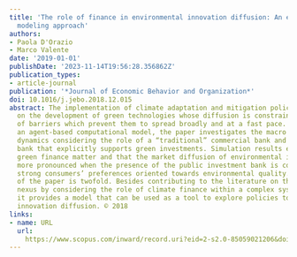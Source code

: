 ```yaml
---
title: 'The role of finance in environmental innovation diffusion: An evolutionary
  modeling approach'
authors:
- Paola D'Orazio
- Marco Valente
date: '2019-01-01'
publishDate: '2023-11-14T19:56:28.356862Z'
publication_types:
- article-journal
publication: '*Journal of Economic Behavior and Organization*'
doi: 10.1016/j.jebo.2018.12.015
abstract: The implementation of climate adaptation and mitigation policies depend
  on the development of green technologies whose diffusion is constrained by a number
  of barriers which prevent them to spread broadly and at a fast pace. By means of
  an agent-based computational model, the paper investigates the macro and micro economic
  dynamics considering the role of a “traditional” commercial bank and a state investment
  bank that explicitly supports green investments. Simulation results emphasize that
  green finance matter and that the market diffusion of environmental innovation is
  more pronounced when the presence of the public investment bank is combined with
  strong consumers’ preferences oriented towards environmental quality. The relevance
  of the paper is twofold. Besides contributing to the literature on the finance-innovation
  nexus by considering the role of climate finance within a complex systems framework,
  it provides a model that can be used as a tool to explore policies to foster environmental
  innovation diffusion. © 2018
links:
- name: URL
  url: 
    https://www.scopus.com/inward/record.uri?eid=2-s2.0-85059021206&doi=10.1016%2fj.jebo.2018.12.015&partnerID=40&md5=c5021faa49a0daea64db830fcc6f9f38
---
```

